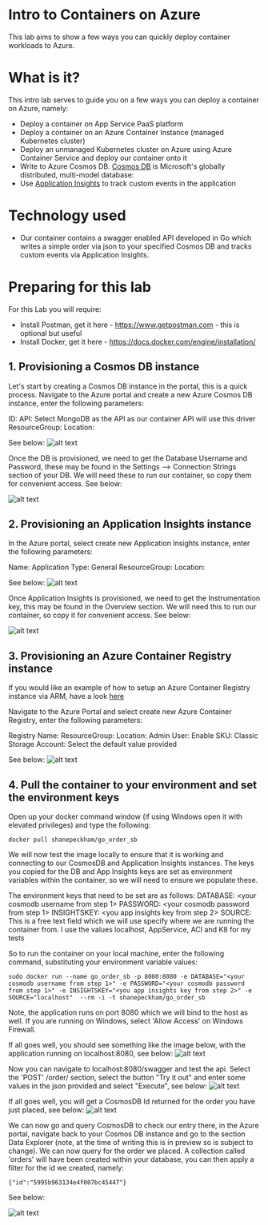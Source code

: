 # Intro to Containers on Azure
This lab aims to show a few ways you can quickly deploy container workloads to Azure. 

# What is it?

This intro lab serves to guide you on a few ways you can deploy a container on Azure, namely:

*	Deploy a container on App Service PaaS platform
*	Deploy a container on an Azure Container Instance (managed Kubernetes cluster)
*	Deploy an unmanaged Kubernetes cluster on Azure using Azure Container Service and deploy our container onto it
* Write to Azure Cosmos DB. [Cosmos DB](https://azure.microsoft.com/en-us/services/cosmos-db/) is Microsoft's globally distributed, multi-model database: 
* Use [Application Insights](https://azure.microsoft.com/en-us/services/application-insights/) to track custom events in the application

# Technology used

* Our container contains a swagger enabled API developed in Go which writes a simple order via json to your specified Cosmos DB and tracks custom events via Application Insights.

# Preparing for this lab

For this Lab you will require:

* Install Postman, get it here - https://www.getpostman.com - this is optional but useful
* Install Docker, get it here - https://docs.docker.com/engine/installation/

## 1. Provisioning a Cosmos DB instance

Let's start by creating a Cosmos DB instance in the portal, this is a quick process. Navigate to the Azure portal and create a new Azure Cosmos DB instance, enter the following parameters:

ID: <yourdbinstance>
API: Select MongoDB as the API as our container API will use this driver
ResourceGroup: <yourresourcegroup>
Location: <yourlocation>

See below:
![alt text](https://github.com/shanepeckham/ContainersOnAzure_MiniLab/blob/master/images/CosmosDB.png)

Once the DB is provisioned, we need to get the Database Username and Password, these may be found in the Settings --> Connection Strings section of your DB. We will need these to run our container, so copy them for convenient access. See below:

![alt text](https://github.com/shanepeckham/ContainersOnAzure_MiniLab/blob/master/images/DBKeys.png)

## 2. Provisioning an Application Insights instance

In the Azure portal, select create new Application Insights instance, enter the following parameters:

Name: <yourappinsightsinstance>
Application Type: General
ResourceGroup: <yourresourcegroup>
Location: <yourlocation>

See below:
![alt text](https://github.com/shanepeckham/ContainersOnAzure_MiniLab/blob/master/images/ApplicationInsights.png)

Once Application Insights is provisioned, we need to get the Instrumentation key, this may be found in the Overview section. We will need this to run our container, so copy it for convenient access. See below:

![alt text](https://github.com/shanepeckham/ContainersOnAzure_MiniLab/blob/master/images/AppKey.png)

## 3. Provisioning an Azure Container Registry instance

If you would like an example of how to setup an Azure Container Registry instance via ARM, have a look [here](https://github.com/shanepeckham/CADScenario_Recommendations)

Navigate to the Azure Portal and select create new Azure Container Registry, enter the following parameters:

Registry Name: <yourcontainerregistryinstance>
ResourceGroup: <yourresourcegroup>
Location: <yourlocation>
Admin User: Enable
SKU: Classic
Storage Account: Select the default value provided

See below:
![alt text](https://github.com/shanepeckham/ContainersOnAzure_MiniLab/blob/master/images/ContainerRegistry.png)

## 4. Pull the container to your environment and set the environment keys

Open up your docker command window (if using Windows open it with elevated privileges) and type the following:

``` 
docker pull shanepeckham/go_order_sb
```

We will now test the image locally to ensure that it is working and connecting to our CosmosDB and Application Insights instances. The keys you copied for the DB and App Insights keys are set as environment variables within the container, so we will need to ensure we populate these.

The environment keys that need to be set are as follows:
DATABASE: <your cosmodb username from step 1>
PASSWORD: <your cosmodb password from step 1>
INSIGHTSKEY: <you app insights key from step 2>
SOURCE: This is a free text field which we will use specify where we are running the container from. I use the values localhost, AppService, ACI and K8 for my tests

So to run the container on your local machine, enter the following command, substituting your environment variable values:

```
sudo docker run --name go_order_sb -p 8080:8080 -e DATABASE="<your cosmodb username from step 1>" -e PASSWORD="<your cosmodb password from step 1>" -e INSIGHTSKEY="<you app insights key from step 2>" -e SOURCE="localhost"  --rm -i -t shanepeckham/go_order_sb
```
Note, the application runs on port 8080 which we will bind to the host as well. If you are running on Windows, select 'Allow Access' on Windows Firewall.

If all goes well, you should see something like the image below, with the application running on localhost:8080, see below:
![alt text](https://github.com/shanepeckham/ContainersOnAzure_MiniLab/blob/master/images/localrun.png)

Now you can navigate to localhost:8080/swagger and test the api. Select the 'POST' /order/ section, select the button "Try it out" and enter some values in the json provided and select "Execute", see below:
![alt text](https://github.com/shanepeckham/ContainersOnAzure_MiniLab/blob/master/images/swagger.png)

If all goes well, you will get a CosmosDB Id returned for the order you have just placed, see below:
![alt text](https://github.com/shanepeckham/ContainersOnAzure_MiniLab/blob/master/images/swaggerresponse.png)

We can now go and query CosmosDB to check our entry there, in the Azure portal, navigate back to your Cosmos DB instance and go to the section Data Explorer (note, at the time of writing this is in preview so is subject to change). We can now query for the order we placed. A collection called 'orders' will have been created within your database, you can then apply a filter for the id we created, namely:

```
{"id":"5995b963134e4f007bc45447"}
```
See below:

![alt text](https://github.com/shanepeckham/ContainersOnAzure_MiniLab/blob/master/images/CosmosQuery.png)










